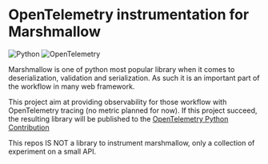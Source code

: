 # OpenTelemetry instrumentation for Marshmallow

![Python](https://img.shields.io/badge/Python-blue?logo=python&logoColor=white)
![OpenTelemetry](https://img.shields.io/badge/OpenTelemetry-darkslateblue?logo=opentelemetry&logoColor=white)

Marshmallow is one of python most popular library when it comes to deserialization,
validation and serialization. As such it is an important part of the workflow in many
web framework.

This project aim at providing observability for those workflow with OpenTelemetry
tracing (no metric planned for now). If this project succeed, the resulting library will
be published to the [OpenTelemetry Python Contribution](https://github.com/open-telemetry/opentelemetry-python-contrib)

This repos IS NOT a library to instrument marshmallow, only a collection of experiment
on a small API.
